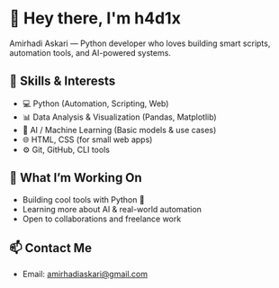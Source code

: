 # 👋 Hey there, I'm h4d1x

Amirhadi Askari — Python developer who loves building smart scripts, automation tools, and AI-powered systems.

## 🧠 Skills & Interests
- 💻 Python (Automation, Scripting, Web)
- 📊 Data Analysis & Visualization (Pandas, Matplotlib)
- 🤖 AI / Machine Learning (Basic models & use cases)
- 🌐 HTML, CSS (for small web apps)
- ⚙️ Git, GitHub, CLI tools
  
## 🧩 What I’m Working On
- Building cool tools with Python 🐍  
- Learning more about AI & real-world automation  
- Open to collaborations and freelance work

## 📫 Contact Me
- Email: amirhadiaskari@gmail.com
